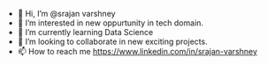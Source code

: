 - 👋 Hi, I’m @srajan varshney
- 👀 I’m interested in new oppurtunity in tech domain. 
- 🌱 I’m currently learning Data Science 
- 💞️ I’m looking to collaborate in new exciting projects.
- 📫 How to reach me https://www.linkedin.com/in/srajan-varshney

<!---
srajan97/srajan97 is a ✨ special ✨ repository because its `README.md` (this file) appears on your GitHub profile.
You can click the Preview link to take a look at your changes.
--->
